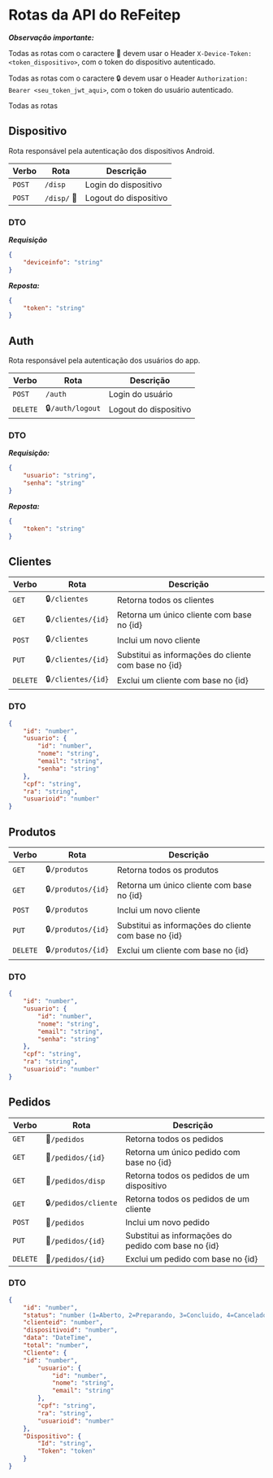 # Rotas da API do ReFeitep

***Observação importante:***

Todas as rotas com o caractere 📱 devem usar o Header `X-Device-Token: <token_dispositivo>`, com o token do dispositivo autenticado.

Todas as rotas com o caractere 🔒 devem usar o Header `Authorization: Bearer <seu_token_jwt_aqui>`, com o token do usuário autenticado.

Todas as rotas

## Dispositivo

Rota responsável pela autenticação dos dispositivos Android.

|Verbo|Rota|Descrição|
|---|---|---|
|`POST`|`/disp`|Login do dispositivo|
|`POST`|`/disp/` 📱|Logout do dispositivo|

### DTO

***Requisição***
```json
{
    "deviceinfo": "string"
}
```

***Reposta:***
```json
{
    "token": "string"
}
```

## Auth

Rota responsável pela autenticação dos usuários do app.

|Verbo|Rota|Descrição|
|---|---|---|
|`POST`|`/auth`|Login do usuário|
|`DELETE`|🔒`/auth/logout`|Logout do dispositivo|

### DTO

***Requisição:***
```json
{
    "usuario": "string",
    "senha": "string"
}
```

***Reposta:***
```json
{
    "token": "string"
}
```

## Clientes

|Verbo|Rota|Descrição|
|---|---|---|
|`GET`|🔒`/clientes`|Retorna todos os clientes|
|`GET`|🔒`/clientes/{id}` |Retorna um único cliente com base no {id}|
|`POST`|🔒`/clientes` |Inclui um novo cliente|
|`PUT`|🔒`/clientes/{id}`|Substitui as informações do cliente com base no {id}|
|`DELETE`|🔒`/clientes/{id}`|Exclui um cliente com base no {id}|

### DTO

```json
{
    "id": "number",
    "usuario": {
        "id": "number",
        "nome": "string",
        "email": "string",
        "senha": "string"
    },
    "cpf": "string",
    "ra": "string",
    "usuarioid": "number"
}
```

## Produtos

|Verbo|Rota|Descrição|
|---|---|---|
|`GET`|🔒`/produtos`|Retorna todos os produtos|
|`GET`|🔒`/produtos/{id}`|Retorna um único cliente com base no {id}|
|`POST`|🔒`/produtos`|Inclui um novo cliente|
|`PUT`|🔒`/produtos/{id}`|Substitui as informações do cliente com base no {id}|
|`DELETE`|🔒`/produtos/{id}`|Exclui um cliente com base no {id}|

### DTO

```json
{
    "id": "number",
    "usuario": {
        "id": "number",
        "nome": "string",
        "email": "string",
        "senha": "string"
    },
    "cpf": "string",
    "ra": "string",
    "usuarioid": "number"
}
```

## Pedidos

|Verbo|Rota|Descrição|
|---|---|---|
|`GET`|📱`/pedidos`|Retorna todos os pedidos|
|`GET`|📱`/pedidos/{id}`|Retorna um único pedido com base no {id}|
|`GET`|📱`/pedidos/disp`|Retorna todos os pedidos de um dispositivo|
|`GET`|🔒`/pedidos/cliente`|Retorna todos os pedidos de um cliente|
|`POST`|📱`/pedidos`|Inclui um novo pedido|
|`PUT`|📱`/pedidos/{id}`|Substitui as informações do pedido com base no {id}|
|`DELETE`|📱`/pedidos/{id}`|Exclui um pedido com base no {id}|


### DTO

```json
{
    "id": "number",
    "status": "number (1=Aberto, 2=Preparando, 3=Concluido, 4=Cancelado)",
    "clienteid": "number",
    "dispositivoid": "number",
    "data": "DateTime",
    "total": "number",
    "Cliente": {
    "id": "number",
        "usuario": {
            "id": "number",
            "nome": "string",
            "email": "string"
        },
        "cpf": "string",
        "ra": "string",
        "usuarioid": "number"
    },
    "Dispositivo": {
        "Id": "string",
        "Token": "token"
    }
}
```
